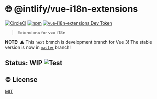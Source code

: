# :globe_with_meridians: @intlify/vue-i18n-extensions

[![CircleCI](https://circleci.com/gh/intlify/vue-i18n-extensions/tree/master.svg?style=svg)](https://circleci.com/gh/intlify/vue-i18n-extensions/tree/dev)
[![npm](https://img.shields.io/npm/v/@intlify/vue-i18n-extensions.svg)](https://www.npmjs.com/package/@intlify/vue-i18n-extensions)
[![vue-i18n-extensions Dev Token](https://badge.devtoken.rocks/vue-i18n-extensions)](https://devtoken.rocks/package/vue-i18n-extensions)

> Extensions for vue-i18n

**NOTE:** :warning: This `next` branch is development branch for Vue 3! The stable version is now in [`master`](https://github.com/intlify/vue-i18n-extensions/tree/master) branch!

## Status: WIP ![Test](https://github.com/intlify/vue-i18n-extensions/workflows/Test/badge.svg)

## :copyright: License

[MIT](http://opensource.org/licenses/MIT)
